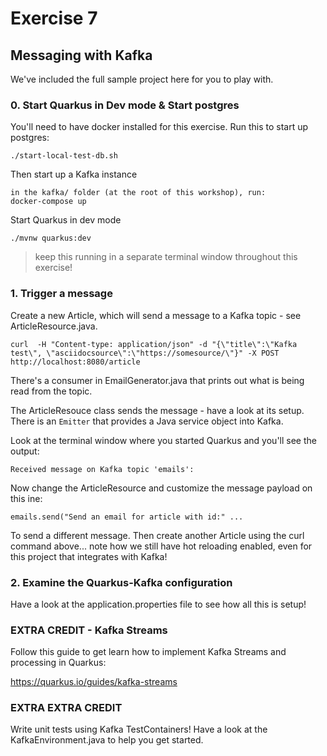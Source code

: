 # Exercise 7
## Messaging with Kafka
We've included the full sample project here for you to play with.

### 0. Start Quarkus in Dev mode & Start postgres

You'll need to have docker installed for this exercise. Run this to start up postgres:

```
./start-local-test-db.sh
```

Then start up a Kafka instance

``` 
in the kafka/ folder (at the root of this workshop), run:
docker-compose up
```

Start Quarkus in dev mode
   ```
   ./mvnw quarkus:dev
   ```

> keep this running in a separate terminal window throughout this exercise!

### 1. Trigger a message

Create a new Article, which will send a message to a Kafka topic - see ArticleResource.java.

``` 
curl  -H "Content-type: application/json" -d "{\"title\":\"Kafka test\", \"asciidocsource\":\"https://somesource/\"}" -X POST http://localhost:8080/article
```

There's a consumer in EmailGenerator.java that prints out what is being read from the topic.

The ArticleResouce class sends the message - have a look at its setup. There is an `Emitter` that provides a Java service object into Kafka.

Look at the terminal window where you started Quarkus and you'll see the output:
``` 
Received message on Kafka topic 'emails':
```

Now change the ArticleResource and customize the message payload on this ine:
```
emails.send("Send an email for article with id:" ...
```

To send a different message. Then create another Article using the curl command above... note how we still have hot reloading enabled, even for this project that integrates with Kafka!

### 2. Examine the Quarkus-Kafka configuration

Have a look at the application.properties file to see how all this is setup!


### EXTRA CREDIT - Kafka Streams

Follow this guide to get learn how to implement Kafka Streams and processing in Quarkus:

https://quarkus.io/guides/kafka-streams

### EXTRA EXTRA CREDIT

Write unit tests using Kafka TestContainers! Have a look at the KafkaEnvironment.java to help you get started.
